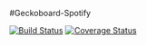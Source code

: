 #Geckoboard-Spotify

[![Build Status](https://travis-ci.org/yyl29/geckoboard-spotify.svg?branch=master)](https://travis-ci.org/yyl29/geckoboard-spotify) [![Coverage Status](https://coveralls.io/repos/github/yyl29/geckoboard-spotify/badge.svg?branch=master)](https://coveralls.io/github/yyl29/geckoboard-spotify?branch=master)
